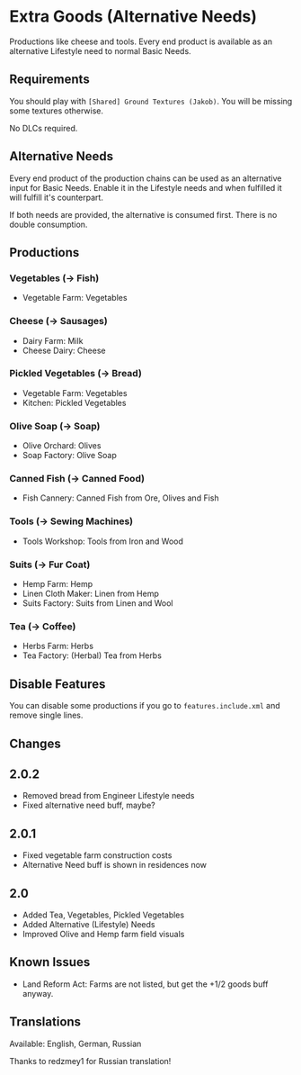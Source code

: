 # Extra Goods (Alternative Needs)

Productions like cheese and tools.
Every end product is available as an alternative Lifestyle need to normal Basic Needs.

## Requirements

You should play with `[Shared] Ground Textures (Jakob)`. You will be missing some textures otherwise.

No DLCs required.

## Alternative Needs

Every end product of the production chains can be used as an alternative input for Basic Needs.
Enable it in the Lifestyle needs and when fulfilled it will fulfill it's counterpart.

If both needs are provided, the alternative is consumed first.
There is no double consumption.

## Productions

### Vegetables (→ Fish)

- Vegetable Farm: Vegetables

### Cheese (→ Sausages)

- Dairy Farm: Milk
- Cheese Dairy: Cheese

### Pickled Vegetables (→ Bread)

- Vegetable Farm: Vegetables
- Kitchen: Pickled Vegetables

### Olive Soap (→ Soap)

- Olive Orchard: Olives
- Soap Factory: Olive Soap

### Canned Fish (→ Canned Food)

- Fish Cannery: Canned Fish from Ore, Olives and Fish

### Tools (→ Sewing Machines)

- Tools Workshop: Tools from Iron and Wood

### Suits (→ Fur Coat)

- Hemp Farm: Hemp
- Linen Cloth Maker: Linen from Hemp
- Suits Factory: Suits from Linen and Wool

### Tea (→ Coffee)

- Herbs Farm: Herbs
- Tea Factory: (Herbal) Tea from Herbs 

## Disable Features

You can disable some productions if you go to `features.include.xml` and remove single lines.

## Changes

## 2.0.2

- Removed bread from Engineer Lifestyle needs
- Fixed alternative need buff, maybe?

## 2.0.1

- Fixed vegetable farm construction costs
- Alternative Need buff is shown in residences now

## 2.0

- Added Tea, Vegetables, Pickled Vegetables
- Added Alternative (Lifestyle) Needs
- Improved Olive and Hemp farm field visuals

## Known Issues

- Land Reform Act: Farms are not listed, but get the +1/2 goods buff anyway.

## Translations

Available: English, German, Russian

Thanks to redzmey1 for Russian translation!
